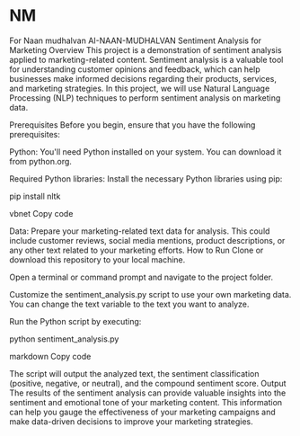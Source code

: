 # NM
For Naan mudhalvan
AI-NAAN-MUDHALVAN
Sentiment Analysis for Marketing
Overview
This project is a demonstration of sentiment analysis applied to marketing-related content. Sentiment analysis is a valuable tool for understanding customer opinions and feedback, which can help businesses make informed decisions regarding their products, services, and marketing strategies. In this project, we will use Natural Language Processing (NLP) techniques to perform sentiment analysis on marketing data.

Prerequisites
Before you begin, ensure that you have the following prerequisites:

Python: You'll need Python installed on your system. You can download it from python.org.

Required Python libraries: Install the necessary Python libraries using pip:

pip install nltk

vbnet Copy code

Data: Prepare your marketing-related text data for analysis. This could include customer reviews, social media mentions, product descriptions, or any other text related to your marketing efforts.
How to Run
Clone or download this repository to your local machine.

Open a terminal or command prompt and navigate to the project folder.

Customize the sentiment_analysis.py script to use your own marketing data. You can change the text variable to the text you want to analyze.

Run the Python script by executing:

python sentiment_analysis.py

markdown Copy code

The script will output the analyzed text, the sentiment classification (positive, negative, or neutral), and the compound sentiment score.
Output
The results of the sentiment analysis can provide valuable insights into the sentiment and emotional tone of your marketing content. This information can help you gauge the effectiveness of your marketing campaigns and make data-driven decisions to improve your marketing strategies.

